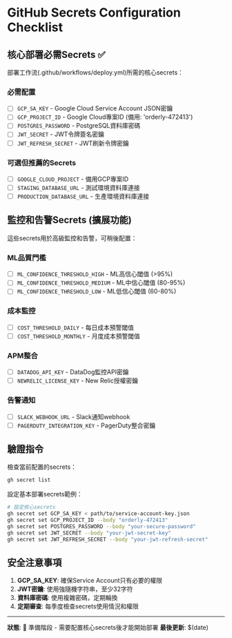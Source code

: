 # GitHub Secrets Configuration Checklist

## 核心部署必需Secrets ✅

部署工作流(.github/workflows/deploy.yml)所需的核心secrets：

### 必需配置
- [ ] `GCP_SA_KEY` - Google Cloud Service Account JSON密鑰
- [ ] `GCP_PROJECT_ID` - Google Cloud專案ID (備用: 'orderly-472413')
- [ ] `POSTGRES_PASSWORD` - PostgreSQL資料庫密碼
- [ ] `JWT_SECRET` - JWT令牌簽名密鑰
- [ ] `JWT_REFRESH_SECRET` - JWT刷新令牌密鑰

### 可選但推薦的Secrets
- [ ] `GOOGLE_CLOUD_PROJECT` - 備用GCP專案ID
- [ ] `STAGING_DATABASE_URL` - 測試環境資料庫連接
- [ ] `PRODUCTION_DATABASE_URL` - 生產環境資料庫連接

## 監控和告警Secrets (擴展功能)

這些secrets用於高級監控和告警，可稍後配置：

### ML品質門檻
- [ ] `ML_CONFIDENCE_THRESHOLD_HIGH` - ML高信心閾值 (>95%)
- [ ] `ML_CONFIDENCE_THRESHOLD_MEDIUM` - ML中信心閾值 (80-95%)
- [ ] `ML_CONFIDENCE_THRESHOLD_LOW` - ML低信心閾值 (60-80%)

### 成本監控
- [ ] `COST_THRESHOLD_DAILY` - 每日成本預警閾值
- [ ] `COST_THRESHOLD_MONTHLY` - 月度成本預警閾值

### APM整合
- [ ] `DATADOG_API_KEY` - DataDog監控API密鑰
- [ ] `NEWRELIC_LICENSE_KEY` - New Relic授權密鑰

### 告警通知
- [ ] `SLACK_WEBHOOK_URL` - Slack通知webhook
- [ ] `PAGERDUTY_INTEGRATION_KEY` - PagerDuty整合密鑰

## 驗證指令

檢查當前配置的secrets：
```bash
gh secret list
```

設定基本部署secrets範例：
```bash
# 設定核心secrets
gh secret set GCP_SA_KEY < path/to/service-account-key.json
gh secret set GCP_PROJECT_ID --body "orderly-472413"
gh secret set POSTGRES_PASSWORD --body "your-secure-password"
gh secret set JWT_SECRET --body "your-jwt-secret-key"
gh secret set JWT_REFRESH_SECRET --body "your-jwt-refresh-secret"
```

## 安全注意事項

1. **GCP_SA_KEY**: 確保Service Account只有必要的權限
2. **JWT密鑰**: 使用強隨機字符串，至少32字符
3. **資料庫密碼**: 使用複雜密碼，定期輪換
4. **定期審查**: 每季度檢查secrets使用情況和權限

---
**狀態**: 🔧 準備階段 - 需要配置核心secrets後才能開始部署
**最後更新**: $(date)